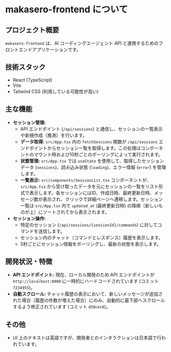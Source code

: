 # makasero-frontend について

## プロジェクト概要

`makasero-frontend` は、AI コーディングエージェント API と連携するためのフロントエンドアプリケーションです。

## 技術スタック

- React (TypeScript)
- Vite
- Tailwind CSS (利用している可能性が高い)

## 主な機能

- **セッション管理:**
    - API エンドポイント (`/api/sessions`) と通信し、セッションの一覧表示や新規作成（推測）を行います。
    - **データ取得:** `src/App.tsx` 内の `fetchSessions` 関数が `/api/sessions` エンドポイントからセッション一覧を取得します。この処理はコンポーネントのマウント時および10秒ごとのポーリングによって実行されます。
    - **状態管理:** `src/App.tsx` では `useState` を使用して、取得したセッションデータ (`sessions`)、読み込み状態 (`loading`)、エラー情報 (`error`) を管理します。
    - **一覧表示:** `src/components/SessionList.tsx` コンポーネントが、`src/App.tsx` から受け取ったデータを元にセッションの一覧をリスト形式で表示します。各セッションにはID、作成日時、最終更新日時、メッセージ数が表示され、クリックで詳細ページへ遷移します。セッション一覧は `src/App.tsx` 内で `updated_at` (最終更新日時) の降順（新しいものが上）にソートされてから表示されます。
- **セッション操作:**
    - 特定のセッション (`/api/sessions/{sessionId}/commands`) に対してコマンドを送信します。
    - セッション内のチャット（コマンドとレスポンス）履歴を表示します。
    - 5秒ごとにセッション情報をポーリングし、最新の状態を表示します。

## 開発状況・特徴

- **API エンドポイント:** 現在、ローカル開発のため API エンドポイントが `http://localhost:8080` に一時的にハードコードされています (コミット `7234955`)。
- **自動スクロール:** チャット履歴の表示において、新しいメッセージが追加された場合（履歴の件数が増えた場合）にのみ、自動的に最下部へスクロールするよう修正されています (コミット `d50cec6`)。

## その他

- UI 上のテキストは英語ですが、開発者とのインタラクションは日本語で行われています。 